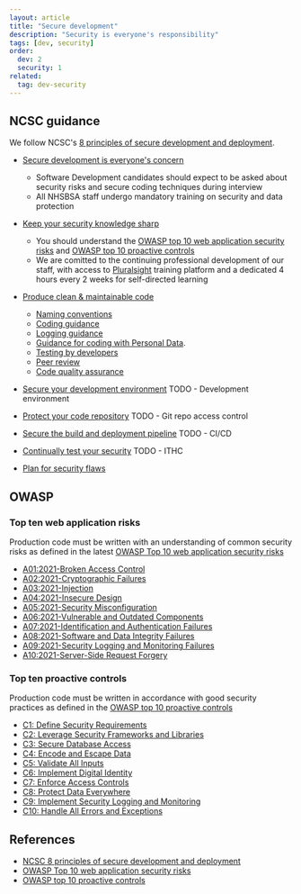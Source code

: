```yaml
---
layout: article
title: "Secure development"
description: "Security is everyone's responsibility"
tags: [dev, security]
order: 
  dev: 2
  security: 1
related:
  tag: dev-security
---
```

## NCSC guidance

We follow NCSC's [8 principles of secure development and deployment][ncsc_8_principles].

* [Secure development is everyone's concern][ncsc_secure_development_is_everyones_concern]
  * Software Development candidates should expect to be asked about security risks and secure coding techniques during interview
  * All NHSBSA staff undergo mandatory training on security and data protection

* [Keep your security knowledge sharp][ncsc_keep_your_security_knowledge_sharp]
  * You should understand the [OWASP top 10 web application security risks][owasp_top_ten_risks] and [OWASP top 10 proactive controls][owasp_top_ten_proactive_controls]
  * We are comitted to the continuing professional development of our staff, with access to [Pluralsight](../../cpd/pluralsight) training platform and a dedicated 4 hours every 2 weeks for self-directed learning

* [Produce clean & maintainable code][ncsc_produce_clean_maintainable_code]
  * [Naming conventions](../coding-naming-conventions/)
  * [Coding guidance](../coding/)
  * [Logging guidance](../coding-logging/)
  * [Guidance for coding with Personal Data](../coding-securely-personal-data/).
  * [Testing by developers](../dev-tests/)
  * [Peer review](../coding-peer-review/)
  * [Code quality assurance](../coding-quality-assurance/)

* [Secure your development environment][ncsc_secure_your_development_environment]
  TODO - Development environment

* [Protect your code repository][ncsc_protect_your_code_repository]
  TODO - Git repo access control

* [Secure the build and deployment pipeline][ncsc_secure_the_build_and_deployment_pipeline]
  TODO - CI/CD

* [Continually test your security][ncsc_continually_test_your_security]
  TODO - ITHC

* [Plan for security flaws][ncsc_plan_for_security_flaws]

## OWASP

### Top ten web application risks

Production code must be written with an understanding of common security risks as defined in the latest [OWASP Top 10 web application security risks][owasp_top_ten_risks]

* [A01:2021-Broken Access Control](https://owasp.org/Top10/A01_2021-Broken_Access_Control/)
* [A02:2021-Cryptographic Failures](https://owasp.org/Top10/A02_2021-Cryptographic_Failures/)
* [A03:2021-Injection](https://owasp.org/Top10/A03_2021-Injection/)
* [A04:2021-Insecure Design](https://owasp.org/Top10/A04_2021-Insecure_Design/)
* [A05:2021-Security Misconfiguration](https://owasp.org/Top10/A05_2021-Security_Misconfiguration/)
* [A06:2021-Vulnerable and Outdated Components](https://owasp.org/Top10/A06_2021-Vulnerable_and_Outdated_Components/)
* [A07:2021-Identification and Authentication Failures](https://owasp.org/Top10/A07_2021-Identification_and_Authentication_Failures/)
* [A08:2021-Software and Data Integrity Failures](https://owasp.org/Top10/A08_2021-Software_and_Data_Integrity_Failures/)
* [A09:2021-Security Logging and Monitoring Failures](https://owasp.org/Top10/A09_2021-Security_Logging_and_Monitoring_Failures/)
* [A10:2021-Server-Side Request Forgery](https://owasp.org/Top10/A10_2021-Server-Side_Request_Forgery_%28SSRF%29/)

### Top ten proactive controls

Production code must be written in accordance with good security practices as defined in the [OWASP top 10 proactive controls][owasp_top_ten_proactive_controls]

* [C1: Define Security Requirements](https://owasp.org/www-project-proactive-controls/v3/en/c1-security-requirements)
* [C2: Leverage Security Frameworks and Libraries](https://owasp.org/www-project-proactive-controls/v3/en/c2-leverage-security-frameworks-libraries)
* [C3: Secure Database Access](https://owasp.org/www-project-proactive-controls/v3/en/c3-secure-database)
* [C4: Encode and Escape Data](https://owasp.org/www-project-proactive-controls/v3/en/c4-encode-escape-data)
* [C5: Validate All Inputs](https://owasp.org/www-project-proactive-controls/v3/en/c5-validate-inputs)
* [C6: Implement Digital Identity](https://owasp.org/www-project-proactive-controls/v3/en/c6-digital-identity)
* [C7: Enforce Access Controls](https://owasp.org/www-project-proactive-controls/v3/en/c7-enforce-access-controls)
* [C8: Protect Data Everywhere](https://owasp.org/www-project-proactive-controls/v3/en/c8-protect-data-everywhere)
* [C9: Implement Security Logging and Monitoring](https://owasp.org/www-project-proactive-controls/v3/en/c9-security-logging)
* [C10: Handle All Errors and Exceptions](https://owasp.org/www-project-proactive-controls/v3/en/c10-errors-exceptions)

## References

* [NCSC 8 principles of secure development and deployment][ncsc_8_principles]
* [OWASP Top 10 web application security risks][owasp_top_ten_risks]
* [OWASP top 10 proactive controls][owasp_top_ten_proactive_controls]

[ncsc_8_principles]: <https://www.ncsc.gov.uk/collection/developers-collection>
[ncsc_secure_development_is_everyones_concern]: <https://www.ncsc.gov.uk/collection/developers-collection/principles/secure-development-is-everyones-concern>
[ncsc_keep_your_security_knowledge_sharp]: <https://www.ncsc.gov.uk/collection/developers-collection/principles/keep-your-security-knowledge-sharp>
[ncsc_produce_clean_maintainable_code]: <https://www.ncsc.gov.uk/collection/developers-collection/principles/produce-clean-maintainable-code>
[ncsc_secure_your_development_environment]: <https://www.ncsc.gov.uk/collection/developers-collection/principles/secure-your-development-environment>
[ncsc_protect_your_code_repository]: <https://www.ncsc.gov.uk/collection/developers-collection/principles/protect-your-code-repository>
[ncsc_secure_the_build_and_deployment_pipeline]: <https://www.ncsc.gov.uk/collection/developers-collection/principles/secure-the-build-and-deployment-pipeline>
[ncsc_continually_test_your_security]: <https://www.ncsc.gov.uk/collection/developers-collection/principles/continually-test-your-security>
[ncsc_plan_for_security_flaws]: <https://www.ncsc.gov.uk/collection/developers-collection/principles/plan-for-security-flaws>
[owasp_top_ten_risks]: <https://owasp.org/www-project-top-ten/>
[owasp_top_ten_proactive_controls]: <https://owasp.org/www-project-proactive-controls/>

